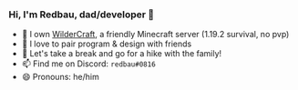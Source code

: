 ### Hi, I'm Redbau, dad/developer 👋
- 🌱 I own [WilderCraft](https://wildercraft.net), a friendly Minecraft server (1.19.2 survival, no pvp)
- 👯 I love to pair program & design with friends
- 🌲 Let's take a break and go for a hike with the family!
- 📫 Find me on Discord: `redbau#0816`
- 😄 Pronouns: he/him
